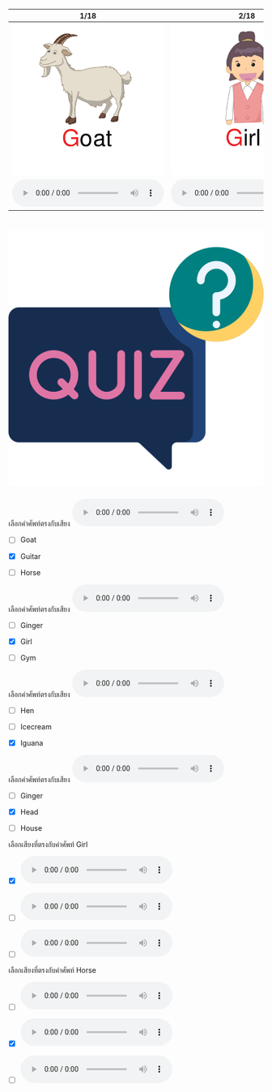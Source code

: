 <div class="carrousel">


|1/18|2/18|3/18|4/18|5/18|6/18|7/18|8/18|9/18|10/18|11/18|12/18|13/18|14/18|15/18|16/18|17/18|18/18|
| :----: | :----: | :----: | :----: | :----: | :----: | :----: | :----: | :----: | :----: | :----: | :----: | :----: | :----: | :----: | :----: | :----: | :----: |
|![](/media/img/G-H-I__goat.svg)|![](/media/img/G-H-I__girl.svg)|![](/media/img/G-H-I__guitar.svg)|![](/media/img/G-H-I__giraffe.svg)|![](/media/img/G-H-I__gym.svg)|![](/media/img/G-H-I__ginger.svg)|![](/media/img/G-H-I__house.svg)|![](/media/img/G-H-I__head.svg)|![](/media/img/G-H-I__hat.svg)|![](/media/img/G-H-I__horse.svg)|![](/media/img/G-H-I__hen.svg)|![](/media/img/G-H-I__hamburger.svg)|![](/media/img/G-H-I__icecream.svg)|![](/media/img/G-H-I__insect.svg)|![](/media/img/G-H-I__image.svg)|![](/media/img/G-H-I__ink.svg)|![](/media/img/G-H-I__iguana.svg)|![](/media/img/G-H-I__itch.svg)|
|![](/media/audio/goat.mp3)|![](/media/audio/girl.mp3)|![](/media/audio/guitar.mp3)|![](/media/audio/giraffe.mp3)|![](/media/audio/gym.mp3)|![](/media/audio/ginger.mp3)|![](/media/audio/house.mp3)|![](/media/audio/head.mp3)|![](/media/audio/hat.mp3)|![](/media/audio/horse.mp3)|![](/media/audio/hen.mp3)|![](/media/audio/hamburger.mp3)|![](/media/audio/icecream.mp3)|![](/media/audio/insect.mp3)|![](/media/audio/image.mp3)|![](/media/audio/ink.mp3)|![](/media/audio/iguana.mp3)|![](/media/audio/itch.mp3)|

</div>



# ![icon](/media/icons/quiz.svg) 


เลือกคำศัพท์ตรงกับเสียง ![](/media/audio/guitar.mp3) 
 - [ ] Goat
 - [x] Guitar
 - [ ] Horse


เลือกคำศัพท์ตรงกับเสียง ![](/media/audio/girl.mp3) 
 - [ ] Ginger
 - [x] Girl
 - [ ] Gym


เลือกคำศัพท์ตรงกับเสียง ![](/media/audio/iguana.mp3) 
 - [ ] Hen
 - [ ] Icecream
 - [x] Iguana


เลือกคำศัพท์ตรงกับเสียง ![](/media/audio/head.mp3) 
 - [ ] Ginger
 - [x] Head
 - [ ] House


เลือกเสียงที่ตรงกับคำศัพท์ Girl 
 - [x] ![](/media/audio/girl.mp3)
 - [ ] ![](/media/audio/gym.mp3)
 - [ ] ![](/media/audio/icecream.mp3)


เลือกเสียงที่ตรงกับคำศัพท์ Horse 
 - [ ] ![](/media/audio/ginger.mp3)
 - [x] ![](/media/audio/horse.mp3)
 - [ ] ![](/media/audio/ink.mp3)

